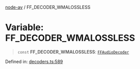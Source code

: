 [node-av](../globals.md) / FF\_DECODER\_WMALOSSLESS

# Variable: FF\_DECODER\_WMALOSSLESS

> `const` **FF\_DECODER\_WMALOSSLESS**: [`FFAudioDecoder`](../type-aliases/FFAudioDecoder.md)

Defined in: [decoders.ts:589](https://github.com/seydx/av/blob/f8631fc881b394300b1479f511d55cf1c370a87f/src/constants/decoders.ts#L589)
